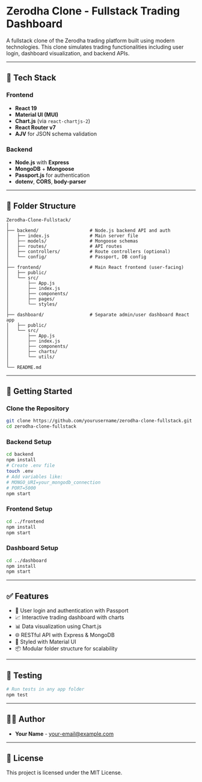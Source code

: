 # Zerodha Clone - Fullstack Trading Dashboard

A fullstack clone of the Zerodha trading platform built using modern technologies. This clone simulates trading functionalities including user login, dashboard visualization, and backend APIs.

---

## 🚀 Tech Stack

### Frontend
- **React 19**
- **Material UI (MUI)**
- **Chart.js** (via `react-chartjs-2`)
- **React Router v7**
- **AJV** for JSON schema validation

### Backend
- **Node.js** with **Express**
- **MongoDB** + **Mongoose**
- **Passport.js** for authentication
- **dotenv**, **CORS**, **body-parser**

---

## 📁 Folder Structure

```
Zerodha-Clone-Fullstack/
│
├── backend/                   # Node.js backend API and auth
│   ├── index.js               # Main server file
│   ├── models/                # Mongoose schemas
│   ├── routes/                # API routes
│   ├── controllers/           # Route controllers (optional)
│   └── config/                # Passport, DB config
│
├── frontend/                  # Main React frontend (user-facing)
│   ├── public/
│   └── src/
│       ├── App.js
│       ├── index.js
│       ├── components/
│       ├── pages/
│       └── styles/
│
├── dashboard/                 # Separate admin/user dashboard React app
│   ├── public/
│   └── src/
│       ├── App.js
│       ├── index.js
│       ├── components/
│       ├── charts/
│       └── utils/
│
└── README.md
```

---

## 🔧 Getting Started

### Clone the Repository

```bash
git clone https://github.com/yourusername/zerodha-clone-fullstack.git
cd zerodha-clone-fullstack
```

### Backend Setup

```bash
cd backend
npm install
# Create .env file
touch .env
# Add variables like:
# MONGO_URI=your_mongodb_connection
# PORT=5000
npm start
```

### Frontend Setup

```bash
cd ../frontend
npm install
npm start
```

### Dashboard Setup

```bash
cd ../dashboard
npm install
npm start
```

---

## ✅ Features

- 🔐 User login and authentication with Passport
- 📈 Interactive trading dashboard with charts
- 📊 Data visualization using Chart.js
- 🌐 RESTful API with Express & MongoDB
- 💅 Styled with Material UI
- 📦 Modular folder structure for scalability

---

## 🧪 Testing

```bash
# Run tests in any app folder
npm test
```

---

## 🧑‍💻 Author

- **Your Name** - [your-email@example.com](mailto:your-email@example.com)

---

## 📜 License

This project is licensed under the MIT License.
